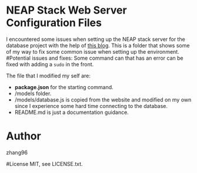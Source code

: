 # NEAP Stack Web Server Configuration Files
I encountered some issues when setting up the NEAP stack server for the database project with the help of [this blog](http://mherman.org/blog/2015/02/12/postgresql-and-nodejs/).
This is a folder that shows some of my way to fix some common issue when setting up the environment.
#Potential issues and fixes:
Some command can that has an error can be fixed with adding a <code>sudo</code> in the front.

The file that I modified my self are:
- **package.json** for the starting command.
- /models folder.
- /models/database.js is copied from the website and modified on my own since I experience some hard time connecting to the database.
- README.md is just a documentation guidance.

# Author
zhang96

#License
MIT, see LICENSE.txt.

